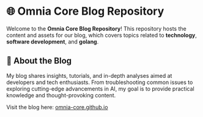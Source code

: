 # 🌐 Omnia Core Blog Repository

Welcome to the **Omnia Core Blog Repository**! This repository hosts the content and assets for our blog, which covers topics related to **technology**, **software development**, and **golang**.

## 📖 About the Blog

My blog shares insights, tutorials, and in-depth analyses aimed at developers and tech enthusiasts. From troubleshooting common issues to exploring cutting-edge advancements in AI, my goal is to provide practical knowledge and thought-provoking content.

Visit the blog here: [omnia-core.github.io](https://omnia-core.github.io/)

